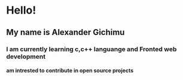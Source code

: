 <h1>Hello!</h1>
<h2>My name is Alexander Gichimu</h2>
<h3>I am currently learning c,c++ languange and Fronted web development</h3>
<h4>am intrested to contribute in open source projects</h4>
